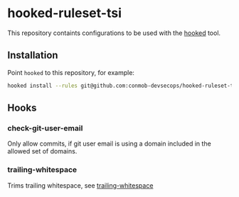 # hooked-ruleset-tsi

This repository containts configurations to be used with the [hooked](https://github.com/conmob-devsecops/hooked) tool.

## Installation

Point `hooked` to this repository, for example:

```bash
hooked install --rules git@github.com:conmob-devsecops/hooked-ruleset-tsi.git
```

## Hooks

### check-git-user-email

Only allow commits, if git user email is using a domain included in the allowed set of domains.

### trailing-whitespace

Trims trailing whitespace, see [trailing-whitespace](https://github.com/pre-commit/pre-commit-hooks?tab=readme-ov-file#trailing-whitespace)
